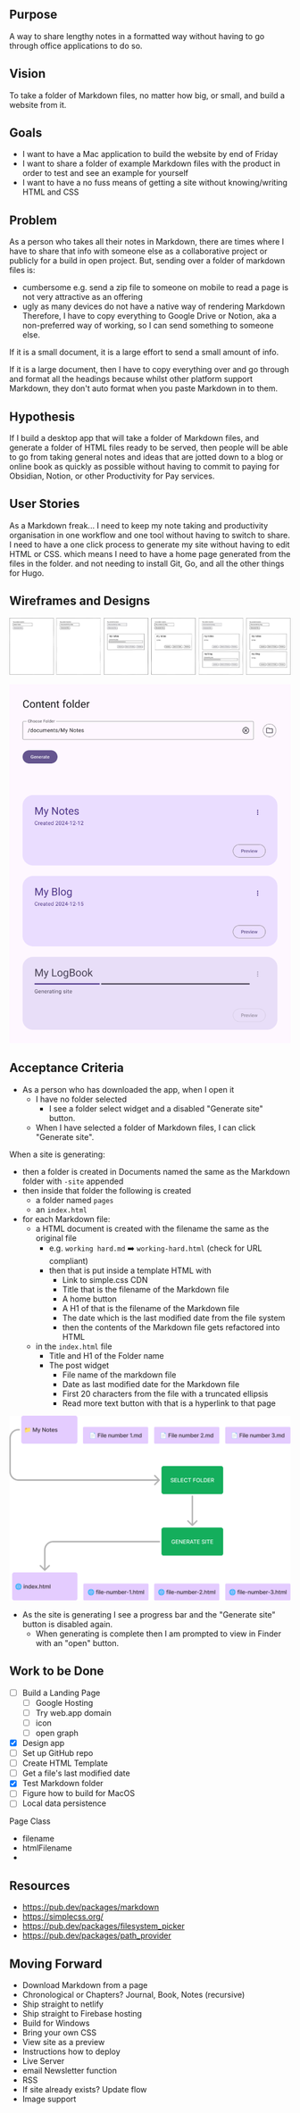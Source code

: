 ## Purpose

A way to share lengthy notes in a formatted way without having to go through office applications to do so.

## Vision

To take a folder of Markdown files, no matter how big, or small, and build a website from it.

## Goals

- I want to have a Mac application to build the website by end of Friday
- I want to share a folder of example Markdown files with the product in order to test and see an example for yourself
- I want to have a no fuss means of getting a site without knowing/writing HTML and CSS

## Problem

As a person who takes all their notes in Markdown, there are times where I have to share that info with someone else as a collaborative project or publicly for a build in open project. But, sending over a folder of markdown files is:
- cumbersome e.g. send a zip file to someone on mobile to read a page is not very attractive as an offering
- ugly as many devices do not have a native way of rendering Markdown
Therefore, I have to copy everything to Google Drive or Notion, aka a non-preferred way of working, so I can send something to someone else.

If it is a small document, it is a large effort to send a small amount of info.

If it is a large document, then I have to copy everything over and go through and format all the headings because whilst other platform support Markdown, they don't auto format when you paste Markdown in to them. 

## Hypothesis

If I build a desktop app that will take a folder of Markdown files, and generate a folder of HTML files ready to be served, then people will be able to go from taking general notes and ideas that are jotted down to a blog or online book as quickly as possible without having to commit to paying for Obsidian, Notion, or other Productivity for Pay services.

## User Stories

As a Markdown freak...
	I need to keep my note taking and productivity organisation in one workflow and one tool without having to switch to share.
	I need to have a one click process to generate my site without having to edit HTML or CSS.
		which means I need to have a home page generated from the files in the folder.
		and not needing to install Git, Go, and all the other things for Hugo.

## Wireframes and Designs

![](https://raw.githubusercontent.com/ChuffedDom/oh-hi-markdown/main/New%20Wireframe%201%20(5).png)

![](https://raw.githubusercontent.com/ChuffedDom/oh-hi-markdown/main/App.png)
## Acceptance Criteria

- As a person who has downloaded the app, when I open it 
	- I have no folder selected
		- I see a folder select widget and a disabled "Generate site" button. 
	- When I have selected a folder of Markdown files, I can click "Generate site".

When a site is generating:
- then a folder is created in Documents named the same as the Markdown folder with `-site` appended
- then inside that folder the following is created
	- a folder named `pages` 
	- an `index.html`
- for each Markdown file:
	- a HTML document is created with the filename the same as the original file
		- e.g. `working hard.md` ➡️ `working-hard.html` (check for URL compliant)
		- then that is put inside a template HTML with
			- Link to simple.css CDN
			- Title that is the filename of the Markdown file
			- A home button
			- A H1 of that is the filename of the Markdown file
			- The date which is the last modified date from the file system
			- then the contents of the Markdown file gets refactored into HTML
	- in the `index.html` file
		- Title and H1 of the Folder name
		- The post widget
			- File name of the markdown file
			- Date as last modified date for the Markdown file
			- First 20 characters from the file with a truncated ellipsis
			- Read more text button with that is a hyperlink to that page

![](https://raw.githubusercontent.com/ChuffedDom/oh-hi-markdown/main/Pasted%20image%2020241212141822.png)

- As the site is generating I see a progress bar and the "Generate site" button is disabled again.
	- When generating is complete then I am prompted to view in Finder with an "open" button.

## Work to be Done

- [ ] Build a Landing Page
	- [ ] Google Hosting
	- [ ] Try web.app domain
	- [ ] icon
	- [ ] open graph
- [x] Design app
- [ ] Set up GitHub repo
- [ ] Create HTML Template
- [ ] Get a file's last modified date
- [x] Test Markdown folder
- [ ] Figure how to build for MacOS
- [ ] Local data persistence

Page Class
- filename
- htmlFilename
- 

## Resources

- https://pub.dev/packages/markdown
- https://simplecss.org/
- https://pub.dev/packages/filesystem_picker
- https://pub.dev/packages/path_provider

## Moving Forward

- Download Markdown from a page
- Chronological or Chapters? Journal, Book, Notes (recursive)
- Ship straight to netlify
- Ship straight to Firebase hosting
- Build for Windows
- Bring your own CSS
- View site as a preview
- Instructions how to deploy
- Live Server
- email Newsletter function
- RSS
- If site already exists? Update flow
- Image support
